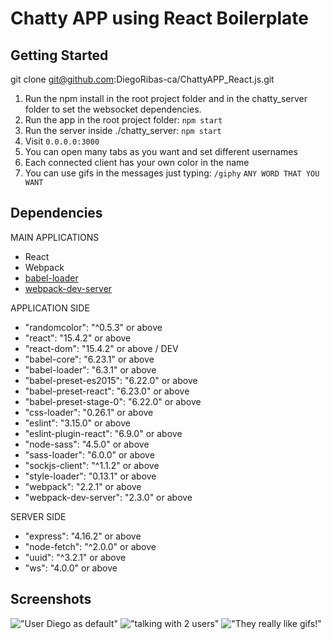 Chatty APP using React Boilerplate
====================================

## Getting Started

git clone git@github.com:DiegoRibas-ca/ChattyAPP_React.js.git

1. Run the npm install in the root project folder and in the chatty_server folder to set the websocket dependencies.
2. Run the app in the root project folder: `npm start`
3. Run the server inside ./chatty_server: `npm start`
4. Visit `0.0.0.0:3000`
5. You can open many tabs as you want and set different usernames
6. Each connected client has your own color in the name 
7. You can use gifs in the messages just typing: `/giphy` `ANY WORD THAT YOU WANT`


## Dependencies

MAIN APPLICATIONS
* React
* Webpack
* [babel-loader](https://github.com/babel/babel-loader)
* [webpack-dev-server](https://github.com/webpack/webpack-dev-server)

APPLICATION SIDE

- "randomcolor": "^0.5.3" or above
- "react": "15.4.2" or above
- "react-dom": "15.4.2" or above
    / DEV
- "babel-core": "6.23.1" or above
- "babel-loader": "6.3.1" or above
- "babel-preset-es2015": "6.22.0" or above
- "babel-preset-react": "6.23.0" or above
- "babel-preset-stage-0": "6.22.0" or above
- "css-loader": "0.26.1" or above
- "eslint": "3.15.0" or above
- "eslint-plugin-react": "6.9.0" or above
- "node-sass": "4.5.0" or above
- "sass-loader": "6.0.0" or above
- "sockjs-client": "^1.1.2" or above
- "style-loader": "0.13.1" or above
- "webpack": "2.2.1" or above
- "webpack-dev-server": "2.3.0" or above

SERVER SIDE

- "express": "4.16.2" or above
- "node-fetch": "^2.0.0" or above
- "uuid": "^3.2.1" or above
- "ws": "4.0.0" or above



## Screenshots

!["User Diego as default"  ](https://github.com/swiftsimon/supine/blob/master/docs/Supine-main.png?raw=true )
!["talking with 2 users"  ](https://github.com/swiftsimon/supine/blob/master/docs/Supine-Menu.png?raw=true )
!["They really like gifs!"  ](https://github.com/swiftsimon/supine/blob/master/docs/Supine-Order.png?raw=true )



